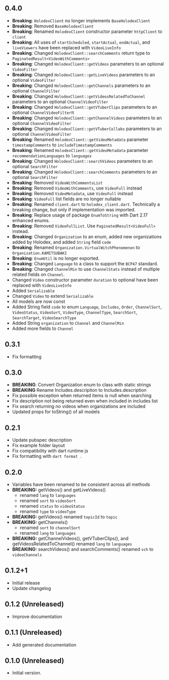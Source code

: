 <!-- markdownlint-disable MD041 -->

## 0.4.0

- **Breaking**: `HolodexClient` no longer implements `BaseHolodexClient`
- **Breaking**: Removed `BaseHolodexClient`
- **Breaking**: Renamed `HolodexClient` constructor parameter `httpClient` to `client`
- **Breaking**: All uses of `startScheduled`, `startActual`, `endActual`, and `liveViewers` have been replaced with `VideoLiveInfo`
- **Breaking**: Changed `HolodexClient::searchComments` return type to `PaginatedResult<VideoWithComments>`
- **Breaking**: Changed `HolodexClient::getVideos` parameters to an optional `VideoFilter`
- **Breaking**: Changed `HolodexClient::getLiveVideos` parameters to an optional `VideoFilter`
- **Breaking**: Changed `HolodexClient::getChannels` parameters to an optional `ChannelFilter`
- **Breaking**: Changed `HolodexClient::getVideosRelatedToChannel` parameters to an optional `ChannelVideoFilter`
- **Breaking**: Changed `HolodexClient::getVTuberClips` parameters to an optional `ChannelVideoFilter`π
- **Breaking**: Changed `HolodexClient::getChannelVideos` parameters to an optional `ChannelVideoFilter`
- **Breaking**: Changed `HolodexClient::getVTuberCollabs` parameters to an optional `ChannelVideoFilter`
- **Breaking**: Renamed `HolodexClient::getVideoMetadata` parameter `timestampComments` to `includeTimestampComments`
- **Breaking**: Renamed `HolodexClient::getVideoMetadata` parameter `recommendationLanguages` to `languages`
- **Breaking**: Changed `HolodexClient::searchVideos` parameters to an optional `SearchFilter`
- **Breaking**: Changed `HolodexClient::searchComments` parameters to an optional `SearchFilter`
- **Breaking**: Removed `VideoWithCommentsList`
- **Breaking**: Removed `VideoWithComments`, use `VideoFull` instead
- **Breaking**: Removed `VideoMetadata`, use `VideoFull` instead
- **Breaking**: `VideoFull` list fields are no longer nullable
- **Breaking**: Renamed `client.dart` to `holodex_client.dart`. Technically a breaking change, but only if
implementation was imported.
- **Breaking**: Replace usage of package `EnumToString` with Dart 2.17 enhanced enums.
- **Breaking**: Removed `VideoFullList`. Use `PaginatedResult<VideoFull>` instead.
- **Breaking**: Changed `Organization` to an enum, added new organizations added by Holodex,
and added `String` field `code`
- **Breaking**: Renamed `Organization.VirtualWitchPhenomenon` to `Organization.KAMITSUBAKI`
- **Breaking**: `EnumUtil` is no longer exported.
- **Breaking**: Changed `Language` to a class to support the `BCP47` standard.
- **Breaking**: Changed `ChannelMin` to use `ChannelStats` instead of multiple related fields on `Channel`.
- Changed `Video` constructor parameter `duration` to optional
have been replaced with `VideoLiveInfo`
- Added `Serializable`
- Changed `Video` to extend `Serializable`
- All models are now const
- Added String field `code` to enum `Language`, `Includes`, `Order`, `ChannelSort`, `VideoStatus`, `VideoSort`, `VideoType`,
`ChannelType`, `SearchSort`, `SearchTarget`, `VideoSearchType`
- Added String `organization` to `Channel` and `ChannelMin`
- Added more fields to `Channel`

## 0.3.1

- Fix formatting

## 0.3.0

- **BREAKING**: Convert Organization enum to class with static strings
- **BREAKING** Rename Includes.descripiton to Includes.description
- Fix possible exception when returned items is null when searching
- Fix description not being returned even when included in includes list
- Fix search returning no videos when organizations are included
- Updated props for toString() of all models

## 0.2.1

- Update pubspec description
- Fix example folder layout
- Fix compatibility with dart runtime js
- Fix formatting with `dart format .`

## 0.2.0

- Variables have been renamed to be consistent across all methods
- **BREAKING:** getVideos() and getLiveVideos()
  - renamed `lang` to `languages`
  - renamed `sort` to `videoSort`
  - renamed `status` to `videoStatus`
  - renamed `type` to `videoType`
- **BREAKING:** getVideos() renamed `topicId` to `topic`
- **BREAKING:** getChannels()
  - renamed `sort` to `channelSort`
  - renamed `lang` to `languages`
- **BREAKING:** getChannelVideos(), getVTuberClips(), and getVideosRelatedToChannel() renamed `lang` to `languages`
- **BREAKING:** searchVideos() and searchComments() renamed `vch` to `videoChannels`

## 0.1.2+1

- Initial release
- Update changelog

## 0.1.2 (Unreleased)

- Improve documentation

## 0.1.1 (Unreleased)

- Add generated documentation

## 0.1.0 (Unreleased)

- Initial version.
